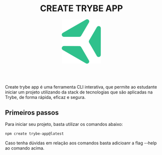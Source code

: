 <div align="center">
  <h1>CREATE TRYBE APP</h1>
  <picture>
    <img src="./templates/base/public/trybe.svg" width="130" alt="trybe logo">
  </picture>
</div>

<br/>
<br/>
<br/>

Create trybe app é uma ferramenta CLI interativa, que permite ao estudante iniciar um projeto
utilizando da stack de tecnologias que são aplicadas na Trybe, de forma rápida, eficaz e segura.

## Primeiros passos
Para iniciar seu projeto, basta utilizar os comandos abaixo:

```bash
npm create trybe-app@latest
```

Caso tenha dúvidas em relação aos comandos basta adicioanr a flag --help ao comando acima.

